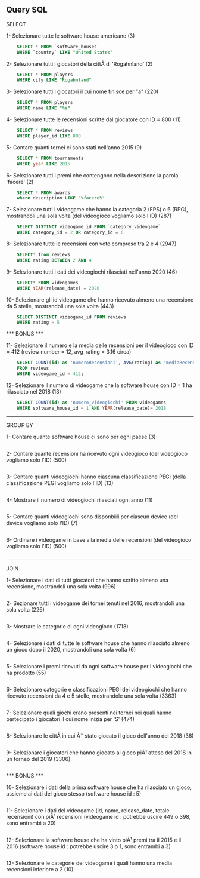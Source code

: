 ## Query SQL

SELECT

1- Selezionare tutte le software house americane (3)
```sql
    SELECT * FROM `software_houses`
    WHERE `country` LIKE "United States"

```

2- Selezionare tutti i giocatori della cittÃ di 'Rogahnland' (2)
```sql
    SELECT * FROM players
    WHERE city LIKE "Rogahnland"
```

3- Selezionare tutti i giocatori il cui nome finisce per "a" (220)
```sql
    SELECT * FROM players
    WHERE name LIKE "%a"
```

4- Selezionare tutte le recensioni scritte dal giocatore con ID = 800 (11)
```sql
    SELECT * FROM reviews
    WHERE player_id LIKE 800

```

5- Contare quanti tornei ci sono stati nell'anno 2015 (9)
```sql
    SELECT * FROM tournaments
    WHERE year LIKE 2015

```

6- Selezionare tutti i premi che contengono nella descrizione la parola 'facere' (2)
```sql
    SELECT * FROM awards
    where description LIKE "%facere%"

```

7- Selezionare tutti i videogame che hanno la categoria 2 (FPS) o 6 (RPG), mostrandoli una sola volta (del videogioco vogliamo solo l'ID) (287)
```sql
    SELECT DISTINCT videogame_id FROM `category_videogame`
    WHERE category_id = 2 OR category_id = 6

```

8- Selezionare tutte le recensioni con voto compreso tra 2 e 4 (2947)
```sql
    SELECT* from reviews
    WHERE rating BETWEEN 2 AND 4

```

9- Selezionare tutti i dati dei videogiochi rilasciati nell'anno 2020 (46)
```sql
    SELECT* FROM videogames
    WHERE YEAR(release_date) = 2020

```

10- Selezionare gli id videogame che hanno ricevuto almeno una recensione da 5 stelle, mostrandoli una sola volta (443)
```sql
    SELECT DISTINCT videogame_id FROM reviews
    WHERE rating = 5

```

*** BONUS ***

11- Selezionare il numero e la media delle recensioni per il videogioco con ID = 412 (review number = 12, avg_rating = 3.16 circa)
```sql
    SELECT COUNT(id) as 'numeroRecensioni', AVG(rating) as 'mediaRecensioni'
    FROM reviews
    WHERE videogame_id = 412;

```

12- Selezionare il numero di videogame che la software house con ID = 1 ha rilasciato nel 2018 (13)
```sql
    SELECT COUNT(id) as 'numero_videogiochi' FROM videogames
    WHERE software_house_id = 1 AND YEAR(release_date)= 2018

```

---

GROUP BY

1- Contare quante software house ci sono per ogni paese (3)
```sql

```

2- Contare quante recensioni ha ricevuto ogni videogioco (del videogioco vogliamo solo l'ID) (500)
```sql

```

3- Contare quanti videogiochi hanno ciascuna classificazione PEGI (della classificazione PEGI vogliamo solo l'ID) (13)
```sql

```

4- Mostrare il numero di videogiochi rilasciati ogni anno (11)
```sql

```

5- Contare quanti videogiochi sono disponbiili per ciascun device (del device vogliamo solo l'ID) (7)
```sql

```

6- Ordinare i videogame in base alla media delle recensioni (del videogioco vogliamo solo l'ID) (500)
```sql

```

---

JOIN

1- Selezionare i dati di tutti giocatori che hanno scritto almeno una recensione, mostrandoli una sola volta (996)
```sql

```

2- Sezionare tutti i videogame dei tornei tenuti nel 2016, mostrandoli una sola volta (226)
```sql

```

3- Mostrare le categorie di ogni videogioco (1718)
```sql

```

4- Selezionare i dati di tutte le software house che hanno rilasciato almeno un gioco dopo il 2020, mostrandoli una sola volta (6)
```sql

```

5- Selezionare i premi ricevuti da ogni software house per i videogiochi che ha prodotto (55)
```sql

```

6- Selezionare categorie e classificazioni PEGI dei videogiochi che hanno ricevuto recensioni da 4 e 5 stelle, mostrandole una sola volta (3363)
```sql

```

7- Selezionare quali giochi erano presenti nei tornei nei quali hanno partecipato i giocatori il cui nome inizia per 'S' (474)
```sql

```

8- Selezionare le cittÃ in cui Ã¨ stato giocato il gioco dell'anno del 2018 (36)
```sql

```

9- Selezionare i giocatori che hanno giocato al gioco piÃ¹ atteso del 2018 in un torneo del 2019 (3306)
```sql

```

*** BONUS ***

10- Selezionare i dati della prima software house che ha rilasciato un gioco, assieme ai dati del gioco stesso (software house id : 5)
```sql

```

11- Selezionare i dati del videogame (id, name, release_date, totale recensioni) con piÃ¹ recensioni (videogame id : potrebbe uscire 449 o 398, sono entrambi a 20)
```sql

```

12- Selezionare la software house che ha vinto piÃ¹ premi tra il 2015 e il 2016 (software house id : potrebbe uscire 3 o 1, sono entrambi a 3)
```sql

```

13- Selezionare le categorie dei videogame i quali hanno una media recensioni inferiore a 2 (10)
```sql

```
